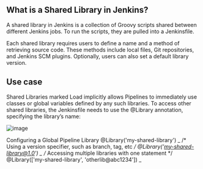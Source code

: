 
## What is a Shared Library in Jenkins?

A shared library in Jenkins is a collection of Groovy scripts shared between different Jenkins jobs. To run the scripts, they are pulled into a Jenkinsfile.

Each shared library requires users to define a name and a method of retrieving source code. These methods include local files, Git repositories, and Jenkins SCM plugins. Optionally, users can also set a default library version.


## Use case

Shared Libraries marked Load implicitly allows Pipelines to immediately use classes or global variables defined by any such libraries. To access other shared libraries, the Jenkinsfile needs to use the @Library annotation, specifying the library’s name:

![image](https://user-images.githubusercontent.com/59709429/182849480-fc35f493-3bc7-485e-9bdd-01e0b88a5b6d.png)


Configuring a Global Pipeline Library
@Library('my-shared-library') _
/* Using a version specifier, such as branch, tag, etc */
@Library('my-shared-library@1.0') _
/* Accessing multiple libraries with one statement */
@Library(['my-shared-library', 'otherlib@abc1234']) _
